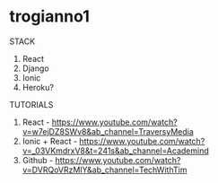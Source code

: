# trogianno1

STACK
1. React
2. Django
3. Ionic
4. Heroku?

TUTORIALS
1. React - https://www.youtube.com/watch?v=w7ejDZ8SWv8&ab_channel=TraversyMedia
2. Ionic + React - https://www.youtube.com/watch?v=_03VKmdrxV8&t=241s&ab_channel=Academind
3. Github - https://www.youtube.com/watch?v=DVRQoVRzMIY&ab_channel=TechWithTim

